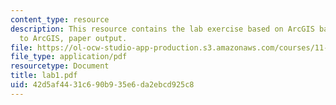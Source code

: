 ```yaml
---
content_type: resource
description: This resource contains the lab exercise based on ArcGIS basics (introduction
  to ArcGIS, paper output.
file: https://ol-ocw-studio-app-production.s3.amazonaws.com/courses/11-520-a-workshop-on-geographic-information-systems-fall-2005/42d5af4431c690b935e6da2ebcd925c8_lab1.pdf
file_type: application/pdf
resourcetype: Document
title: lab1.pdf
uid: 42d5af44-31c6-90b9-35e6-da2ebcd925c8
---
```

